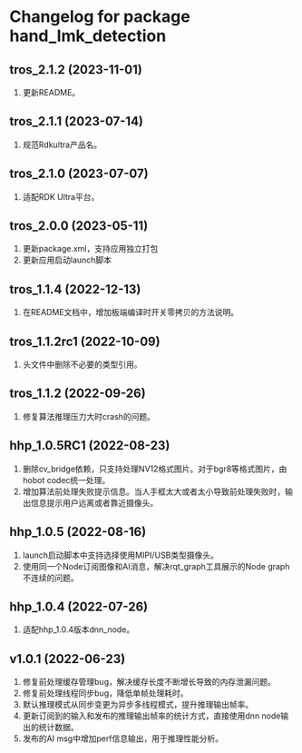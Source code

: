# Changelog for package hand_lmk_detection

tros_2.1.2 (2023-11-01)
------------------
1. 更新README。

tros_2.1.1 (2023-07-14)
------------------
1. 规范Rdkultra产品名。

tros_2.1.0 (2023-07-07)
------------------
1. 适配RDK Ultra平台。

tros_2.0.0 (2023-05-11)
------------------
1. 更新package.xml，支持应用独立打包
2. 更新应用启动launch脚本


tros_1.1.4 (2022-12-13)
------------------
1. 在README文档中，增加板端编译时开关零拷贝的方法说明。


tros_1.1.2rc1 (2022-10-09)
------------------
1. 头文件中删除不必要的类型引用。


tros_1.1.2 (2022-09-26)
------------------
1. 修复算法推理压力大时crash的问题。


hhp_1.0.5RC1 (2022-08-23)
------------------
1. 删除cv_bridge依赖，只支持处理NV12格式图片。对于bgr8等格式图片，由hobot codec统一处理。
2. 增加算法前处理失败提示信息。当人手框太大或者太小导致前处理失败时，输出信息提示用户远离或者靠近摄像头。


hhp_1.0.5 (2022-08-16)
------------------
1. launch启动脚本中支持选择使用MIPI/USB类型摄像头。
2. 使用同一个Node订阅图像和AI消息，解决rqt_graph工具展示的Node graph不连续的问题。

hhp_1.0.4 (2022-07-26)
------------------
1. 适配hhp_1.0.4版本dnn_node。


v1.0.1 (2022-06-23)
------------------
1. 修复前处理缓存管理bug，解决缓存长度不断增长导致的内存泄漏问题。
2. 修复前处理线程同步bug，降低单帧处理耗时。
3. 默认推理模式从同步变更为异步多线程模式，提升推理输出帧率。
4. 更新订阅到的输入和发布的推理输出帧率的统计方式，直接使用dnn node输出的统计数据。
5. 发布的AI msg中增加perf信息输出，用于推理性能分析。
